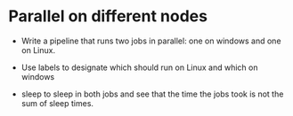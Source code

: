 # Parallel on different nodes

* Write a pipeline that runs two jobs in parallel:
    one on windows and one on Linux.

* Use labels to designate which should run on Linux and which on windows

* sleep to sleep in both jobs and see that the time the jobs took is not the sum of sleep times.
